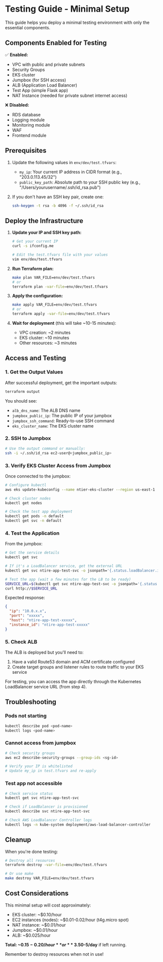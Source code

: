 # Testing Guide - Minimal Setup

This guide helps you deploy a minimal testing environment with only the essential components.

## Components Enabled for Testing

✅ **Enabled:**
- VPC with public and private subnets
- Security Groups
- EKS cluster
- Jumpbox (for SSH access)
- ALB (Application Load Balancer)
- Test App (simple Flask app)
- NAT Instance (needed for private subnet internet access)

❌ **Disabled:**
- RDS database
- Logging module
- Monitoring module
- WAF
- Frontend module

## Prerequisites

1. Update the following values in `env/dev/test.tfvars`:
   - `my_ip`: Your current IP address in CIDR format (e.g., "203.0.113.45/32")
   - `public_key_path`: Absolute path to your SSH public key (e.g., "/Users/yourusername/.ssh/id_rsa.pub")

2. If you don't have an SSH key pair, create one:
   ```bash
   ssh-keygen -t rsa -b 4096 -f ~/.ssh/id_rsa
   ```

## Deploy the Infrastructure

1. **Update your IP and SSH key path:**
   ```bash
   # Get your current IP
   curl -s ifconfig.me
   
   # Edit the test.tfvars file with your values
   vim env/dev/test.tfvars
   ```

2. **Run Terraform plan:**
   ```bash
   make plan VAR_FILE=env/dev/test.tfvars
   # or
   terraform plan -var-file=env/dev/test.tfvars
   ```

3. **Apply the configuration:**
   ```bash
   make apply VAR_FILE=env/dev/test.tfvars
   # or
   terraform apply -var-file=env/dev/test.tfvars
   ```

4. **Wait for deployment** (this will take ~10-15 minutes):
   - VPC creation: ~2 minutes
   - EKS cluster: ~10 minutes
   - Other resources: ~3 minutes

## Access and Testing

### 1. Get the Output Values

After successful deployment, get the important outputs:

```bash
terraform output
```

You should see:
- `alb_dns_name`: The ALB DNS name
- `jumpbox_public_ip`: The public IP of your jumpbox
- `jumpbox_ssh_command`: Ready-to-use SSH command
- `eks_cluster_name`: The EKS cluster name

### 2. SSH to Jumpbox

```bash
# Use the output command or manually:
ssh -i ~/.ssh/id_rsa ec2-user@<jumpbox_public_ip>
```

### 3. Verify EKS Cluster Access from Jumpbox

Once connected to the jumpbox:

```bash
# Configure kubectl
aws eks update-kubeconfig --name ntier-eks-cluster --region us-east-1

# Check cluster nodes
kubectl get nodes

# Check the test app deployment
kubectl get pods -n default
kubectl get svc -n default
```

### 4. Test the Application

From the jumpbox:

```bash
# Get the service details
kubectl get svc

# If it's a LoadBalancer service, get the external URL
kubectl get svc ntire-app-test-svc -o jsonpath='{.status.loadBalancer.ingress[0].hostname}'

# Test the app (wait a few minutes for the LB to be ready)
SERVICE_URL=$(kubectl get svc ntire-app-test-svc -o jsonpath='{.status.loadBalancer.ingress[0].hostname}')
curl http://$SERVICE_URL
```

Expected response:
```json
{
  "ip": "10.0.x.x",
  "port": "xxxxx",
  "host": "ntire-app-test-xxxxx",
  "instance_id": "ntire-app-test-xxxxx"
}
```

### 5. Check ALB

The ALB is deployed but you'll need to:
1. Have a valid Route53 domain and ACM certificate configured
2. Create target groups and listener rules to route traffic to your EKS service

For testing, you can access the app directly through the Kubernetes LoadBalancer service URL (from step 4).

## Troubleshooting

### Pods not starting
```bash
kubectl describe pod <pod-name>
kubectl logs <pod-name>
```

### Cannot access from jumpbox
```bash
# Check security groups
aws ec2 describe-security-groups --group-ids <sg-id>

# Verify your IP is whitelisted
# Update my_ip in test.tfvars and re-apply
```

### Test app not accessible
```bash
# Check service status
kubectl get svc ntire-app-test-svc

# Check if LoadBalancer is provisioned
kubectl describe svc ntire-app-test-svc

# Check AWS LoadBalancer Controller logs
kubectl logs -n kube-system deployment/aws-load-balancer-controller
```

## Cleanup

When you're done testing:

```bash
# Destroy all resources
terraform destroy -var-file=env/dev/test.tfvars

# Or use make
make destroy VAR_FILE=env/dev/test.tfvars
```

## Cost Considerations

This minimal setup will cost approximately:
- EKS cluster: ~$0.10/hour
- EC2 instances (nodes): ~$0.01-0.02/hour (t4g.micro spot)
- NAT instance: ~$0.01/hour
- Jumpbox: ~$0.01/hour
- ALB: ~$0.025/hour

**Total: ~$0.15-0.20/hour** or **~$3.50-5/day** if left running.

Remember to destroy resources when not in use!
